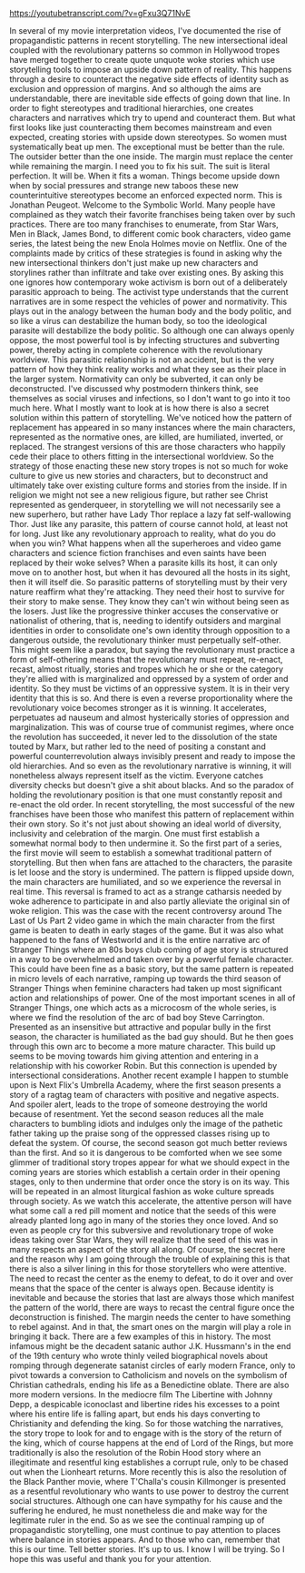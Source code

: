 https://youtubetranscript.com/?v=gFxu3Q71NvE

 In several of my movie interpretation videos, I've documented the rise of propagandistic patterns in recent storytelling. The new intersectional ideal coupled with the revolutionary patterns so common in Hollywood tropes have merged together to create quote unquote woke stories which use storytelling tools to impose an upside down pattern of reality. This happens through a desire to counteract the negative side effects of identity such as exclusion and oppression of margins. And so although the aims are understandable, there are inevitable side effects of going down that line. In order to fight stereotypes and traditional hierarchies, one creates characters and narratives which try to upend and counteract them. But what first looks like just counteracting them becomes mainstream and even expected, creating stories with upside down stereotypes. So women must systematically beat up men. The exceptional must be better than the rule. The outsider better than the one inside. The margin must replace the center while remaining the margin. I need you to fix his suit. The suit is literal perfection. It will be. When it fits a woman. Things become upside down when by social pressures and strange new taboos these new counterintuitive stereotypes become an enforced expected norm. This is Jonathan Peugeot. Welcome to the Symbolic World. Many people have complained as they watch their favorite franchises being taken over by such practices. There are too many franchises to enumerate, from Star Wars, Men in Black, James Bond, to different comic book characters, video game series, the latest being the new Enola Holmes movie on Netflix. One of the complaints made by critics of these strategies is found in asking why the new intersectional thinkers don't just make up new characters and storylines rather than infiltrate and take over existing ones. By asking this one ignores how contemporary woke activism is born out of a deliberately parasitic approach to being. The activist type understands that the current narratives are in some respect the vehicles of power and normativity. This plays out in the analogy between the human body and the body politic, and so like a virus can destabilize the human body, so too the ideological parasite will destabilize the body politic. So although one can always openly oppose, the most powerful tool is by infecting structures and subverting power, thereby acting in complete coherence with the revolutionary worldview. This parasitic relationship is not an accident, but is the very pattern of how they think reality works and what they see as their place in the larger system. Normativity can only be subverted, it can only be deconstructed. I've discussed why postmodern thinkers think, see themselves as social viruses and infections, so I don't want to go into it too much here. What I mostly want to look at is how there is also a secret solution within this pattern of storytelling. We've noticed how the pattern of replacement has appeared in so many instances where the main characters, represented as the normative ones, are killed, are humiliated, inverted, or replaced. The strangest versions of this are those characters who happily cede their place to others fitting in the intersectional worldview. So the strategy of those enacting these new story tropes is not so much for woke culture to give us new stories and characters, but to deconstruct and ultimately take over existing culture forms and stories from the inside. If in religion we might not see a new religious figure, but rather see Christ represented as genderqueer, in storytelling we will not necessarily see a new superhero, but rather have Lady Thor replace a lazy fat self-wallowing Thor. Just like any parasite, this pattern of course cannot hold, at least not for long. Just like any revolutionary approach to reality, what do you do when you win? What happens when all the superheroes and video game characters and science fiction franchises and even saints have been replaced by their woke selves? When a parasite kills its host, it can only move on to another host, but when it has devoured all the hosts in its sight, then it will itself die. So parasitic patterns of storytelling must by their very nature reaffirm what they're attacking. They need their host to survive for their story to make sense. They know they can't win without being seen as the losers. Just like the progressive thinker accuses the conservative or nationalist of othering, that is, needing to identify outsiders and marginal identities in order to consolidate one's own identity through opposition to a dangerous outside, the revolutionary thinker must perpetually self-other. This might seem like a paradox, but saying the revolutionary must practice a form of self-othering means that the revolutionary must repeat, re-enact, recast, almost ritually, stories and tropes which he or she or the category they're allied with is marginalized and oppressed by a system of order and identity. So they must be victims of an oppressive system. It is in their very identity that this is so. And there is even a reverse proportionality where the revolutionary voice becomes stronger as it is winning. It accelerates, perpetuates ad nauseum and almost hysterically stories of oppression and marginalization. This was of course true of communist regimes, where once the revolution has succeeded, it never led to the dissolution of the state touted by Marx, but rather led to the need of positing a constant and powerful counterrevolution always invisibly present and ready to impose the old hierarchies. And so even as the revolutionary narrative is winning, it will nonetheless always represent itself as the victim. Everyone catches diversity checks but doesn't give a shit about blacks. And so the paradox of holding the revolutionary position is that one must constantly reposit and re-enact the old order. In recent storytelling, the most successful of the new franchises have been those who manifest this pattern of replacement within their own story. So it's not just about showing an ideal world of diversity, inclusivity and celebration of the margin. One must first establish a somewhat normal body to then undermine it. So the first part of a series, the first movie will seem to establish a somewhat traditional pattern of storytelling. But then when fans are attached to the characters, the parasite is let loose and the story is undermined. The pattern is flipped upside down, the main characters are humiliated, and so we experience the reversal in real time. This reversal is framed to act as a strange catharsis needed by woke adherence to participate in and also partly alleviate the original sin of woke religion. This was the case with the recent controversy around The Last of Us Part 2 video game in which the main character from the first game is beaten to death in early stages of the game. But it was also what happened to the fans of Westworld and it is the entire narrative arc of Stranger Things where an 80s boys club coming of age story is structured in a way to be overwhelmed and taken over by a powerful female character. This could have been fine as a basic story, but the same pattern is repeated in micro levels of each narrative, ramping up towards the third season of Stranger Things when feminine characters had taken up most significant action and relationships of power. One of the most important scenes in all of Stranger Things, one which acts as a microcosm of the whole series, is where we find the resolution of the arc of bad boy Steve Carrington. Presented as an insensitive but attractive and popular bully in the first season, the character is humiliated as the bad guy should. But he then goes through this own arc to become a more mature character. This build up seems to be moving towards him giving attention and entering in a relationship with his coworker Robin. But this connection is upended by intersectional considerations. Another recent example I happen to stumble upon is Next Flix's Umbrella Academy, where the first season presents a story of a ragtag team of characters with positive and negative aspects. And spoiler alert, leads to the trope of someone destroying the world because of resentment. Yet the second season reduces all the male characters to bumbling idiots and indulges only the image of the pathetic father taking up the praise song of the oppressed classes rising up to defeat the system. Of course, the second season got much better reviews than the first. And so it is dangerous to be comforted when we see some glimmer of traditional story tropes appear for what we should expect in the coming years are stories which establish a certain order in their opening stages, only to then undermine that order once the story is on its way. This will be repeated in an almost liturgical fashion as woke culture spreads through society. As we watch this accelerate, the attentive person will have what some call a red pill moment and notice that the seeds of this were already planted long ago in many of the stories they once loved. And so even as people cry for this subversive and revolutionary trope of woke ideas taking over Star Wars, they will realize that the seed of this was in many respects an aspect of the story all along. Of course, the secret here and the reason why I am going through the trouble of explaining this is that there is also a silver lining in this for those storytellers who were attentive. The need to recast the center as the enemy to defeat, to do it over and over means that the space of the center is always open. Because identity is inevitable and because the stories that last are always those which manifest the pattern of the world, there are ways to recast the central figure once the deconstruction is finished. The margin needs the center to have something to rebel against. And in that, the smart ones on the margin will play a role in bringing it back. There are a few examples of this in history. The most infamous might be the decadent satanic author J.K. Hussmann's in the end of the 19th century who wrote thinly veiled biographical novels about romping through degenerate satanist circles of early modern France, only to pivot towards a conversion to Catholicism and novels on the symbolism of Christian cathedrals, ending his life as a Benedictine oblate. There are also more modern versions. In the mediocre film The Libertine with Johnny Depp, a despicable iconoclast and libertine rides his excesses to a point where his entire life is falling apart, but ends his days converting to Christianity and defending the king. So for those watching the narratives, the story trope to look for and to engage with is the story of the return of the king, which of course happens at the end of Lord of the Rings, but more traditionally is also the resolution of the Robin Hood story where an illegitimate and resentful king establishes a corrupt rule, only to be chased out when the Lionheart returns. More recently this is also the resolution of the Black Panther movie, where T'Challa's cousin Killmonger is presented as a resentful revolutionary who wants to use power to destroy the current social structures. Although one can have sympathy for his cause and the suffering he endured, he must nonetheless die and make way for the legitimate ruler in the end. So as we see the continual ramping up of propagandistic storytelling, one must continue to pay attention to places where balance in stories appears. And to those who can, remember that this is our time. Tell better stories. It's up to us. I know I will be trying. So I hope this was useful and thank you for your attention.